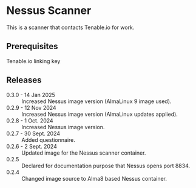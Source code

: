 # Nessus Scanner

This is a scanner that contacts Tenable.io for work.

## Prerequisites
Tenable.io linking key

## Releases

<dl>

  <dt>0.3.0 - 14 Jan 2025</dt>
  <dd>Increased Nessus image version (AlmaLinux 9 image used).</dd>

  <dt>0.2.9 - 12 Nov 2024</dt>
  <dd>Increased Nessus image version (AlmaLinux updates applied).</dd>

  <dt>0.2.8 - 1 Oct. 2024</dt>
  <dd>Increased Nessus image version.</dd>

  <dt>0.2.7 - 30 Sept. 2024</dt>
  <dd>Added questionnaire.</dd>

  <dt>0.2.6 - 2 Sept. 2024</dt>
  <dd>Updated image for the Nessus scanner container.</dd>

  <dt>0.2.5</dt>
  <dd>Declared for documentation purpose that Nessus opens port 8834.</dd>

  <dt>0.2.4</dt>
  <dd>Changed image source to Alma8 based Nessus container.</dd>

</dl>
